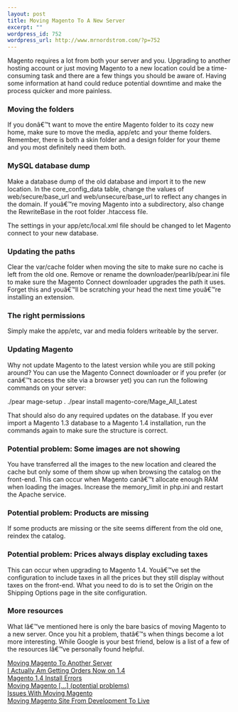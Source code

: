 ```yaml
--- 
layout: post
title: Moving Magento To A New Server
excerpt: ""
wordpress_id: 752
wordpress_url: http://www.mrnordstrom.com/?p=752
---
```

<p>Magento requires a lot from both your server and you. Upgrading to another hosting account or just moving Magento to a new location could be a time-consuming task and there are a few things you should be aware of. Having some information at hand could reduce potential downtime and make the process quicker and more painless.</p>
<!--more-->
<h3>Moving the folders</h3>

<p>If you donâ€™t want to move the entire Magento folder to its cozy new home, make sure to move the media, app/etc and your theme folders. Remember, there is both a skin folder and a design folder for your theme and you most definitely need them both.</p>

<h3>MySQL database dump</h3>

<p>Make a database dump of the old database and import it to the new location. In the core_config_data table, change the values of web/secure/base_url and web/unsecure/base_url to reflect any changes in the domain. If youâ€™re moving Magento into a subdirectory, also change the RewriteBase in the root folder .htaccess file.</p>

<p>The settings in your app/etc/local.xml file should be changed to let Magento connect to your new database.</p>

<h3>Updating the paths</h3>

<p>Clear the var/cache folder when moving the site to make sure no cache is left from the old one. Remove or rename the downloader/pearlib/pear.ini file to make sure the Magento Connect downloader upgrades the path it uses. Forget this and youâ€™ll be scratching your head the next time youâ€™re installing an extension.</p>

<h3>The right permissions</h3>

<p>Simply make the app/etc, var and media folders writeable by the server.</p>

<h3>Updating Magento</h3>

<p>Why not update Magento to the latest version while you are still poking around? You can use the Magento Connect downloader or if you prefer (or canâ€™t access the site via a browser yet) you can run the following commands on your server:</p>

<p>./pear mage-setup .
./pear install magento-core/Mage_All_Latest</p>

<p>That should also do any required updates on the database. If you ever import a Magento 1.3 database to a Magento 1.4 installation, run the commands again to make sure the structure is correct.</p>

<h3>Potential problem: Some images are not showing</h3>

<p>You have transferred all the images to the new location and cleared the cache but only some of them show up when browsing the catalog on the front-end. This can occur when Magento canâ€™t allocate enough RAM when loading the images. Increase the memory_limit in php.ini and restart the Apache service.</p>

<h3>Potential problem: Products are missing</h3>

<p>If some products are missing or the site seems different from the old one, reindex the catalog.</p>

<h3>Potential problem: Prices always display excluding taxes</h3>

<p>This can occur when upgrading to Magento 1.4. Youâ€™ve set the configuration to include taxes in all the prices but they still display without taxes on the front-end. What you need to do is to set the Origin on the Shipping Options page in the site configuration.</p>

<h3>More resources</h3>

<p>What Iâ€™ve mentioned here is only the bare basics of moving Magento to a new server. Once you hit a problem, thatâ€™s when things become a lot more interesting. While Google is your best friend, below is a list of a few of the resources Iâ€™ve personally found helpful.</p>

<p><a href="http://www.magentocommerce.com/wiki/groups/227/moving_magento_to_another_server">Moving Magento To Another Server</a><br />
<a href="http://activecodeline.com/moving-magento-site-from-development-to-live-server">I Actually Am Getting Orders Now on 1.4</a><br />
<a href="http://www.sonassi.com/knowledge-base/magento-1-4-install-errors/comment-page-1/">Magento 1.4 Install Errors</a><br />
<a href="http://www.magentocommerce.com/boards/viewthread/27272/">Moving Magento [...] (potential problems)</a><br />
<a href="http://activecodeline.com/issues-with-moving-magento-from-one-server-to-another">Issues With Moving Magento</a><br />
<a href="http://activecodeline.com/moving-magento-site-from-development-to-live-server">Moving Magento Site From Development To Live</a></p>
